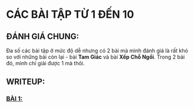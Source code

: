 # CÁC BÀI TẬP TỪ 1 ĐẾN 10
## ĐÁNH GIÁ CHUNG:
Đa số các bài tập ở mức độ dễ nhưng có 2 bài mà mình đánh giá là rất khó so với những bài còn lại - bài **Tam Giác** và bài **Xếp Chỗ Ngồi**. Trong 2 bài đó, mình chỉ giải được 1 mà thôi.
## WRITEUP:
### [BÀI 1:](Code-Files/01-XepGach.cpp)
